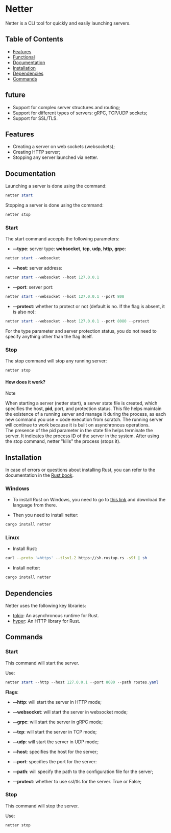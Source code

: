 # Netter

Netter is a CLI tool for quickly and easily launching servers.

## Table of Contents

* [Features](#features)
* [Functional](#functional)
* [Documentation](#documentation)
* [Installation](#installation)
* [Dependencies](#dependencies)
* [Commands](#commands)

## future

* Support for complex server structures and routing;
* Support for different types of servers: gRPC, TCP/UDP sockets;
* Support for SSL/TLS.

## Features

* Creating a server on web sockets (websockets);
* Creating HTTP server;
* Stopping any server launched via netter.

## Documentation

Launching a server is done using the command:

```powershell
netter start
```

Stopping a server is done using the command:

```powershell
netter stop
```

### Start

The start command accepts the following parameters:

* **--type**: server type: **websocket**, **tcp**, **udp**, **http**, **grpc**:

```powershell
netter start --websocket
```

* **--host**: server address:

```powershell
netter start --websocket --host 127.0.0.1
```

* **--port**: server port:

```powershell
netter start --websocket --host 127.0.0.1 --port 808
```

* **--protect**: whether to protect or not (default is no. If the flag is absent, it is also no):

```powershell
netter start --websocket --host 127.0.0.1 --port 8080 --protect
```

For the type parameter and server protection status, you do not need to specify anything other than the flag itself.

### Stop

The stop command will stop any running server:

```powershell
netter stop
```

#### How does it work?

> [!NOTE]
> When starting a server (netter start), a server state file is created, which specifies the host, **pid**, port, and protection status. This file helps maintain the existence of a running server and manage it during the process, as each new command you use = code execution from scratch. The running server will continue to work because it is built on asynchronous operations.\
> The presence of the pid parameter in the state file helps terminate the server. It indicates the process ID of the server in the system. After using the stop command, netter "kills" the process (stops it).

## Installation

In case of errors or questions about installing Rust, you can refer to the documentation in the [Rust book](https://rust-lang.github.io/book/ch01-01-installation.html).

### Windows

* To install Rust on Windows, you need to go to [this link](https://www.rust-lang.org/tools/install) and download the language from there.

* Then you need to install netter:

```bash
cargo install netter
```

### Linux

* Install Rust:

```bash
curl --proto '=https' --tlsv1.2 https://sh.rustup.rs -sSf | sh
```

* Install netter:

```bash
cargo install netter
```

## Dependencies

Netter uses the following key libraries:

*   [tokio](https://tokio.rs/): An asynchronous runtime for Rust.
*   [hyper](https://hyper.rs/): An HTTP library for Rust.

## Commands

### Start

This command will start the server.

Use:

``` powershell
netter start --http --host 127.0.0.1 --port 8080 --path routes.yaml
```

**Flags**:
* **--http**: will start the server in HTTP mode;
* **--websocket**: will start the server in websocket mode;
* **--grpc**: will start the server in gRPC mode;
* **--tcp**: will start the server in TCP mode;
* **--udp**: will start the server in UDP mode;

* **--host**: specifies the host for the server;
* **--port**: specifies the port for the server:
* **--path**: will specify the path to the configuration file for the server;
* **--protect**: whether to use ssl/tls for the server. True or False;


### Stop

This command will stop the server.

Use:
``` powershell
netter stop
```

